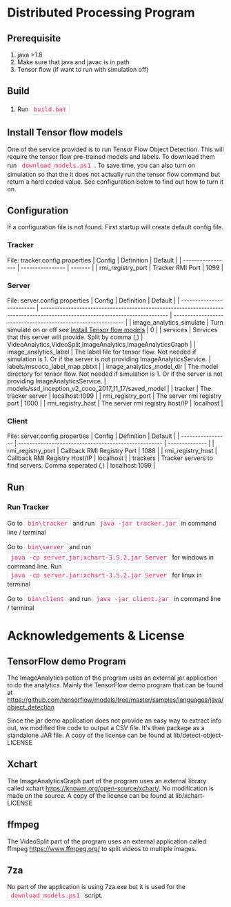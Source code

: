 <style>
  code{
    color: #f92672 !important;
    border: 1px solid hsla(0, 0%, 89%, 1);
    background-color: hsla(0, 0%, 98%, 1);
    font-size: .875rem;
    border-radius: 2px;
    display: inline-block;
    padding: 3px 7px;
  }
</style>

# Distributed Processing Program

## Prerequisite

1. java >1.8
2. Make sure that java and javac is in path
3. Tensor flow (if want to run with simulation off)

## Build

1. Run `build.bat`

## Install Tensor flow models

One of the service provided is to run Tensor Flow Object Detection. This will require the tensor flow pre-trained models and labels. To download them run `download_models.ps1`. To save time, you can also turn on simulation so that the it does not actually run the tensor flow command but return a hard coded value. See configuration below to find out how to turn it on.

## Configuration

If a configuration file is not found. First startup will create default config file.

### Tracker

File: tracker.config.properties
| Config            | Definition       | Default |
| ----------------- | ---------------- | ------- |
| rmi_registry_port | Tracker RMI Port | 1099    |

### Server

File: server.config.properties
| Config                    | Definition                                                                                                                   | Default                                                      |
| ------------------------- | ---------------------------------------------------------------------------------------------------------------------------- | ------------------------------------------------------------ |
| image_analytics_simulate  | Turn simulate on or off see [Install Tensor flow models](#install-Tensor-flow-models)                                        | 0                                                            |
| services                  | Services that this server will provide. Split by comma (,)                                                                   | VideoAnalytics,VideoSplit,ImageAnalytics,ImageAnalyticsGraph |
| image_analytics_label     | The label file for tensor flow. Not needed if simulation is 1. Or if the server is not providing ImageAnalyticsService.      | labels/mscoco_label_map.pbtxt                                |
| image_analytics_model_dir | The model directory for tensor flow. Not needed if simulation is 1. Or if the server is not providing ImageAnalyticsService. | models/ssd_inception_v2_coco_2017_11_17/saved_model          |
| tracker                   | The tracker server                                                                                                           | localhost\:1099                                              |
| rmi_registry_port         | The server rmi registry port                                                                                                 | 1000                                                         |
| rmi_registry_host         | The server rmi registry host/IP                                                                                              | localhost                                                    |

### Client

File: server.config.properties
| Config            | Definition                                           | Default        |
| ----------------- | ---------------------------------------------------- | -------------- |
| rmi_registry_port | Callback RMI Registry Port                           | 1088           |
| rmi_registry_host | Callback RMI Registry Host/IP                        | localhost      |
| trackers          | Tracker servers to find servers. Comma seperated (,) | localhost:1099 |

## Run

### Run Tracker

Go to `bin\tracker` and run `java -jar tracker.jar` in command line / terminal

Go to `bin\server` and run `java -cp server.jar;xchart-3.5.2.jar Server` for windows in command line. Run `java -cp server.jar:xchart-3.5.2.jar Server` for linux in terminal

Go to `bin\client` and run `java -jar client.jar` in command line / terminal

# Acknowledgements & License

## TensorFlow demo Program

The ImageAnalytics potion of the program uses an external jar application to do the analytics. Mainly the TensorFlow demo program that can be found at <https://github.com/tensorflow/models/tree/master/samples/languages/java/object_detection>

Since the jar demo application does not provide an easy way to extract info out, we modified the code to output a CSV file. It's then package as a standalone JAR file.
A copy of the license can be found at lib/detect-object-LICENSE

## Xchart

The ImageAnalyticsGraph part of the program uses an external library called xchart <https://knowm.org/open-source/xchart/>. No modification is made on the source. A copy of the license can be found at lib/xchart-LICENSE

## ffmpeg

The VideoSplit part of the program uses an external application called ffmpeg <https://www.ffmpeg.org/> to split videos to multiple images.

## 7za

No part of the application is using 7za.exe but it is used for the `download_models.ps1` script.